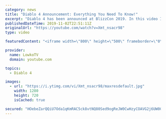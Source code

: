 ```yaml
---
category: news
title: "Diablo 4 Announcement: Everything You Need To Know!"
excerpt: "Diablo 4 has been announced at BlizzCon 2019. In this video I go over everything you need to know about this upcoming Blizzard Entertainment game."
publishedDateTime: 2019-11-02T22:51:11Z
originalUrl: "https://youtube.com/watch?v=Xmt_nsacr98"
type: video

featuredContent: "<iframe width=\"800\" height=\"500\" frameborder=\"0\" src=\"https://www.youtube.com/embed/Xmt_nsacr98\" allow=\"accelerometer; autoplay; encrypted-media; gyroscope; picture-in-picture\" allowfullscreen></iframe>"

provider:
  name: LowkoTV
  domain: youtube.com

topics:
  - Diablo 4

images:
  - url: "https://i.ytimg.com/vi/Xmt_nsacr98/maxresdefault.jpg"
    width: 1280
    height: 720
    isCached: true

secured: "HOebeZarQQiU7Oda1qKmRAC5ck8vtNQ80Sed9ogReJW0CwHzyCOAVG2j6UW0GuXd+UdUXYqPeWzgt9Jhbphdr+VtyYptc3ogCw3k7PkPcSXKkZfamHmyY9JgEhc3WmxYesfzjjiCgzWp8ioh25WOV+Xx5VZP40tUxCI/n2QAsviYA68U0ozGivjoD5tmBYfGhDhy5NXSCxVHWbu9KpsXtN4podeH4kx0GHYf8qk5DkBQarR0D9tdOtEWcePzM5VgRUpe2L2o53dmoGhe37vRIWqN8G6PsOOiTVDRaH9AQ/uE26BSEbqTAxjmFydr/NnB545njGH3VnlcgqFmySI311BviECTSX7tmrdzcx3Du/DRhfIgik60UYOK0NQCKYkc4NWcFC9XQjWRSZjJL5hkT6DC7/aIgm2lz0MtRtie8Mdg3hz/lmOeZM+mbc4QkMwM;uAy+RQotrqGmufOLDdtSww=="
---
```


